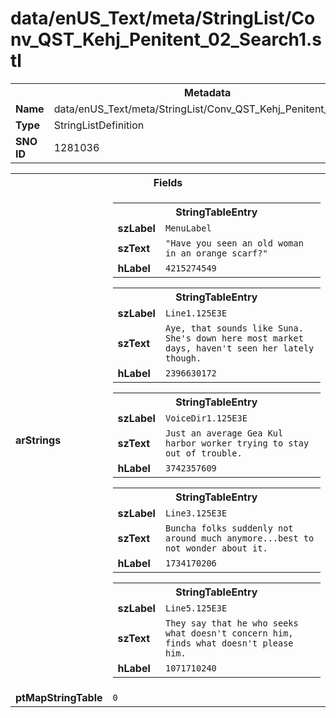 <h1>data/enUS_Text/meta/StringList/Conv_QST_Kehj_Penitent_02_Search1.stl</h1><table><tr><th colspan="100%">Metadata</th></tr><tr><td><b>Name</b></td><td>data/enUS_Text/meta/StringList/Conv_QST_Kehj_Penitent_02_Search1.stl</td></tr><tr><td><b>Type</b></td><td>StringListDefinition</td></tr><tr><td><b>SNO ID</b></td><td>1281036</td></tr></table>

<table><tr><th colspan="100%">Fields</th></tr><tr><td><b>arStrings</b></td><td><table><tr><th colspan="100%">StringTableEntry</th></tr><tr><td><b>szLabel</b></td><td><code>MenuLabel</code></td></tr><tr><td><b>szText</b></td><td><code>"Have you seen an old woman in an orange scarf?"</code></td></tr><tr><td><b>hLabel</b></td><td><code>4215274549</code></td></tr></table>


<table><tr><th colspan="100%">StringTableEntry</th></tr><tr><td><b>szLabel</b></td><td><code>Line1.125E3E</code></td></tr><tr><td><b>szText</b></td><td><code>Aye, that sounds like Suna. She's down here most market days, haven't seen her lately though.</code></td></tr><tr><td><b>hLabel</b></td><td><code>2396630172</code></td></tr></table>


<table><tr><th colspan="100%">StringTableEntry</th></tr><tr><td><b>szLabel</b></td><td><code>VoiceDir1.125E3E</code></td></tr><tr><td><b>szText</b></td><td><code>Just an average Gea Kul harbor worker trying to stay out of trouble. </code></td></tr><tr><td><b>hLabel</b></td><td><code>3742357609</code></td></tr></table>


<table><tr><th colspan="100%">StringTableEntry</th></tr><tr><td><b>szLabel</b></td><td><code>Line3.125E3E</code></td></tr><tr><td><b>szText</b></td><td><code>Buncha folks suddenly not around much anymore...best to not wonder about it.</code></td></tr><tr><td><b>hLabel</b></td><td><code>1734170206</code></td></tr></table>


<table><tr><th colspan="100%">StringTableEntry</th></tr><tr><td><b>szLabel</b></td><td><code>Line5.125E3E</code></td></tr><tr><td><b>szText</b></td><td><code>They say that he who seeks what doesn't concern him, finds what doesn't please him.</code></td></tr><tr><td><b>hLabel</b></td><td><code>1071710240</code></td></tr></table>


</td></tr><tr><td><b>ptMapStringTable</b></td><td><code>0</code></td></tr></table>

